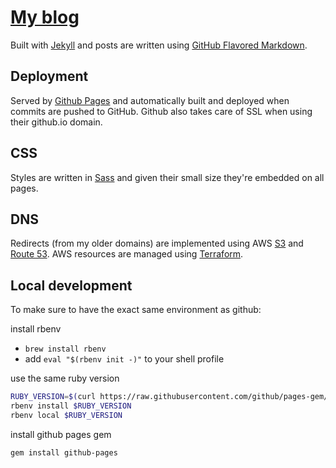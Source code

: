 # [My blog](https://csabapalfi.github.io)

Built with [Jekyll](http://jekyllrb.com/) and posts are written using [GitHub Flavored Markdown](https://help.github.com/articles/github-flavored-markdown/).

## Deployment

Served by [Github Pages](https://pages.github.com/) and automatically built and deployed when commits are pushed to GitHub. Github also takes care of SSL when using their github.io domain.

## CSS

Styles are written in [Sass](http://sass-lang.com/) and given their small size they're embedded on all pages.

## DNS

Redirects (from my older domains) are implemented using AWS [S3](https://aws.amazon.com/s3/) and [Route 53](https://aws.amazon.com/route53/). AWS resources are managed using [Terraform](https://terraform.io/).

## Local development

To make sure to have the exact same environment as github:

install rbenv
  * `brew install rbenv`
  * add `eval "$(rbenv init -)"` to your shell profile

use the same ruby version
```sh
RUBY_VERSION=$(curl https://raw.githubusercontent.com/github/pages-gem/master/.ruby-version)
rbenv install $RUBY_VERSION
rbenv local $RUBY_VERSION
```

install github pages gem

```
gem install github-pages
```
